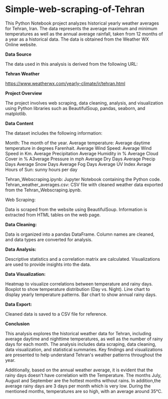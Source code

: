 # Simple-web-scraping-of-Tehran
This Python Notebook project analyzes historical yearly weather averages for Tehran, Iran. The data represents the average maximum and minimum temperatures as well as the annual average rainfall, taken from 12 months of a year as a historical data. The data is obtained from the Weather WX Online website.

**Data Source**

The data used in this analysis is derived from the following URL:

**Tehran Weather** 

https://www.weatherwx.com/yearly-climate/ir/tehran.html

**Project Overview**

The project involves web scraping, data cleaning, analysis, and visualization using Python libraries such as BeautifulSoup, pandas, seaborn, and matplotlib.

**Data Content**

The dataset includes the following information:

Month: The month of the year.
Average temperature: Average daytime temperature in degrees Farenhait.
Average Wind Speed: Average Wind Speed in Km.
Average Precipitation 
Average Humidity in %
Average Cloud Cover in %
A3verage Pressure in mph
Average Dry Days
Average Precip Days
Average Snow Days
Average Fog Days
Average UV Index
Avrage Hours of Sun: sunny hours per day


Tehran_Webscraping.ipynb: Jupyter Notebook containing the Python code.
Tehran_weather_averages.csv: CSV file with cleaned weather data exported from the Tehran_Webscraping.ipynb.

Web Scraping:

Data is scraped from the website using BeautifulSoup.
Information is extracted from HTML tables on the web page.

**Data Cleaning:**

Data is organized into a pandas DataFrame.
Column names are cleaned, and data types are converted for analysis.

**Data Analysis:**

Descriptive statistics and a correlation matrix are calculated.
Visualizations are used to provide insights into the data.

**Data Visualization:**

Heatmap to visualize correlations between temperature and rainy days.
Boxplot to show temperature distribution (Day vs. Night).
Line chart to display yearly temperature patterns.
Bar chart to show annual rainy days.

**Data Export:**

Cleaned data is saved to a CSV file for reference.

**Conclusion**

This analysis explores the historical weather data for Tehran, including average daytime and nighttime temperatures, as well as the number of rainy days for each month. The analysis includes data scraping, data cleaning, data visualization, and statistical summaries. Key findings and visualizations are presented to help understand Tehran's weather patterns throughout the year.

Additionally, based on the annual weather average, it is evident that the rainy days doesn't have correlation with the Temperature. The months July, August and September are the hottest months without rains. In addition,the average rainy days are 3 days per month which is very low. During the mentioned months, temperatures are so high, with an average around 35°C.



